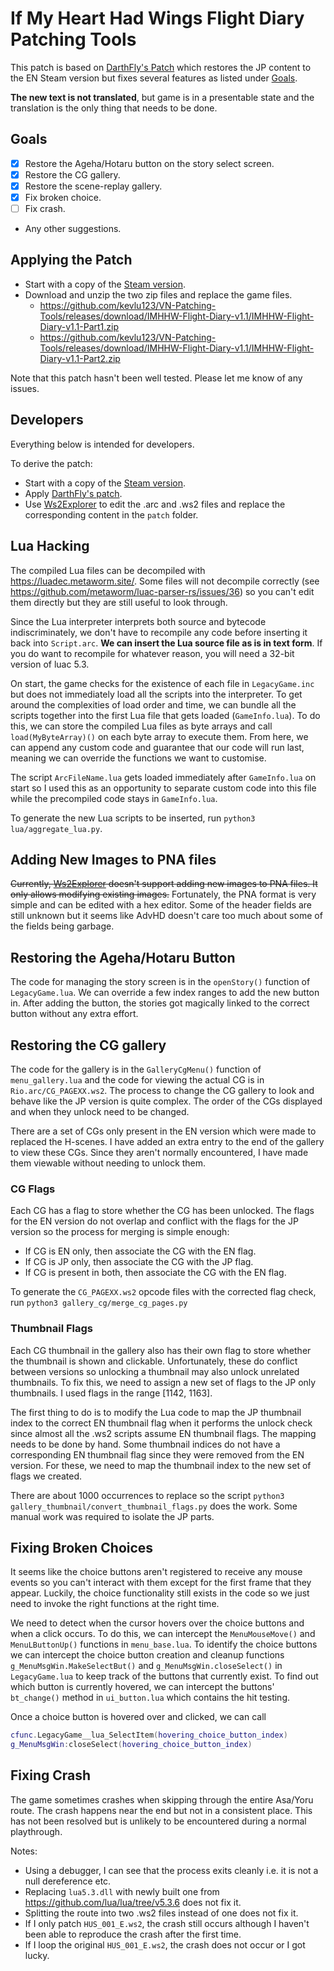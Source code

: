 # If My Heart Had Wings Flight Diary Patching Tools

This patch is based on [DarthFly's Patch](https://www.reddit.com/r/IMHHW/comments/10ul2nc/if_my_heart_had_wings_flight_diary_restoration/) which restores the JP content to the EN Steam version but fixes several features as listed under [Goals](#goals).

**The new text is not translated**, but game is in a presentable state and the translation is the only thing that needs to be done.

## Goals

- [x] Restore the Ageha/Hotaru button on the story select screen.
- [x] Restore the CG gallery.
- [x] Restore the scene-replay gallery. 
- [x] Fix broken choice.
- [ ] Fix crash.
- Any other suggestions.

## Applying the Patch

- Start with a copy of the [Steam version](https://vndb.org/r58996).
- Download and unzip the two zip files and replace the game files.
  - <https://github.com/kevlu123/VN-Patching-Tools/releases/download/IMHHW-Flight-Diary-v1.1/IMHHW-Flight-Diary-v1.1-Part1.zip>
  - <https://github.com/kevlu123/VN-Patching-Tools/releases/download/IMHHW-Flight-Diary-v1.1/IMHHW-Flight-Diary-v1.1-Part2.zip>

Note that this patch hasn't been well tested. Please let me know of any issues.

## Developers

Everything below is intended for developers.

To derive the patch:
- Start with a copy of the [Steam version](https://vndb.org/r58996).
- Apply [DarthFly's patch](https://www.reddit.com/r/IMHHW/comments/10ul2nc/if_my_heart_had_wings_flight_diary_restoration/).
- Use [Ws2Explorer](../Ws2Explorer) to edit the .arc and .ws2 files and replace the corresponding content in the `patch` folder.

## Lua Hacking

The compiled Lua files can be decompiled with <https://luadec.metaworm.site/>. Some files will not decompile correctly (see <https://github.com/metaworm/luac-parser-rs/issues/36>) so you can't edit them directly but they are still useful to look through.

Since the Lua interpreter interprets both source and bytecode indiscriminately, we don't have to recompile any code before inserting it back into `Script.arc`. **We can insert the Lua source file as is in text form**. If you do want to recompile for whatever reason, you will need a 32-bit version of luac 5.3.

On start, the game checks for the existence of each file in `LegacyGame.inc` but does not immediately load all the scripts into the interpreter. To get around the complexities of load order and time, we can bundle all the scripts together into the first Lua file that gets loaded (`GameInfo.lua`). To do this, we can store the compiled Lua files as byte arrays and call `load(MyByteArray)()` on each byte array to execute them. From here, we can append any custom code and guarantee that our code will run last, meaning we can override the functions we want to customise.

The script `ArcFileName.lua` gets loaded immediately after `GameInfo.lua` on start so I used this as an opportunity to separate custom code into this file while the precompiled code stays in `GameInfo.lua`.

To generate the new Lua scripts to be inserted, run `python3 lua/aggregate_lua.py`.

## Adding New Images to PNA files

~~Currently, [Ws2Explorer](../Ws2Explorer) doesn't support adding new images to PNA files. It only allows modifying existing images.~~ Fortunately, the PNA format is very simple and can be edited with a hex editor. Some of the header fields are still unknown but it seems like AdvHD doesn't care too much about some of the fields being garbage.

## Restoring the Ageha/Hotaru Button

The code for managing the story screen is in the `openStory()` function of `LegacyGame.lua`. We can override a few index ranges to add the new button in. After adding the button, the stories got magically linked to the correct button without any extra effort.

## Restoring the CG gallery

The code for the gallery is in the `GalleryCgMenu()` function of `menu_gallery.lua` and the code for viewing the actual CG is in `Rio.arc/CG_PAGEXX.ws2`. The process to change the CG gallery to look and behave like the JP version is quite complex. The order of the CGs displayed and when they unlock need to be changed.

There are a set of CGs only present in the EN version which were made to replaced the H-scenes. I have added an extra entry to the end of the gallery to view these CGs. Since they aren't normally encountered, I have made them viewable without needing to unlock them.

### CG Flags

Each CG has a flag to store whether the CG has been unlocked. The flags for the EN version do not overlap and conflict with the flags for the JP version so the process for merging is simple enough:
- If CG is EN only, then associate the CG with the EN flag.
- If CG is JP only, then associate the CG with the JP flag.
- If CG is present in both, then associate the CG with the EN flag.

To generate the `CG_PAGEXX.ws2` opcode files with the corrected flag check, run `python3 gallery_cg/merge_cg_pages.py`

### Thumbnail Flags

Each CG thumbnail in the gallery also has their own flag to store whether the thumbnail is shown and clickable. Unfortunately, these do conflict between versions so unlocking a thumbnail may also unlock unrelated thumbnails. To fix this, we need to assign a new set of flags to the JP only thumbnails. I used flags in the range [1142, 1163].

The first thing to do is to modify the Lua code to map the JP thumbnail index to the correct EN thumbnail flag when it performs the unlock check since almost all the .ws2 scripts assume EN thumbnail flags. The mapping needs to be done by hand. Some thumbnail indices do not have a corresponding EN thumbnail flag since they were removed from the EN version. For these, we need to map the thumbnail index to the new set of flags we created.

There are about 1000 occurrences to replace so the script `python3 gallery_thumbnail/convert_thumbnail_flags.py` does the work. Some manual work was required to isolate the JP parts.

## Fixing Broken Choices

It seems like the choice buttons aren't registered to receive any mouse events so you can't interact with them except for the first frame that they appear. Luckily, the choice functionality still exists in the code so we just need to invoke the right functions at the right time.

We need to detect when the cursor hovers over the choice buttons and when a click occurs. To do this, we can intercept the `MenuMouseMove()` and `MenuLButtonUp()` functions in `menu_base.lua`. To identify the choice buttons we can intercept the choice button creation and cleanup functions `g_MenuMsgWin.MakeSelectBut()` and `g_MenuMsgWin.closeSelect()` in `LegacyGame.lua` to keep track of the buttons that currently exist. To find out which button is currently hovered, we can intercept the buttons' `bt_change()` method in `ui_button.lua` which contains the hit testing.

Once a choice button is hovered over and clicked, we can call
```lua
cfunc.LegacyGame__lua_SelectItem(hovering_choice_button_index)
g_MenuMsgWin:closeSelect(hovering_choice_button_index)
```

## Fixing Crash

The game sometimes crashes when skipping through the entire Asa/Yoru route. The crash happens near the end but not in a consistent place. This has not been resolved but is unlikely to be encountered during a normal playthrough.

Notes:
- Using a debugger, I can see that the process exits cleanly i.e. it is not a null dereference etc.
- Replacing `lua5.3.dll` with newly built one from <https://github.com/lua/lua/tree/v5.3.6> does not fix it.
- Splitting the route into two .ws2 files instead of one does not fix it.
- If I only patch `HUS_001_E.ws2`, the crash still occurs although I haven't been able to reproduce the crash after the first time.
- If I loop the original `HUS_001_E.ws2`, the crash does not occur or I got lucky.
